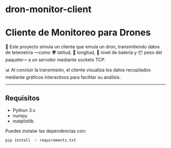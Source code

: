 # dron-monitor-client
# Cliente de Monitoreo para Drones

🚁 Este proyecto simula un cliente que emula un dron, transmitiendo datos de telemetría —como 🌍 latitud, 📍 longitud, 🔋 nivel de batería y 📦 peso del paquete— a un servidor mediante sockets TCP.

📊 Al concluir la transmisión, el cliente visualiza los datos recopilados mediante gráficos interactivos para facilitar su análisis.

---

## Requisitos

- Python 3.x
- numpy
- matplotlib

Puedes instalar las dependencias con:

```bash
pip install -r requirements.txt
